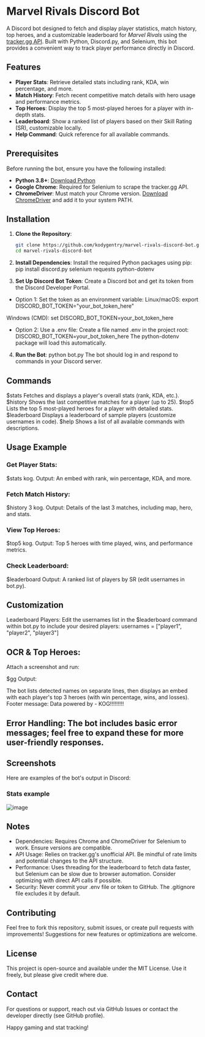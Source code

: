 # Marvel Rivals Discord Bot

A Discord bot designed to fetch and display player statistics, match history, top heroes, and a customizable leaderboard for *Marvel Rivals* using the [tracker.gg API](https://tracker.gg/). Built with Python, Discord.py, and Selenium, this bot provides a convenient way to track player performance directly in Discord.

## Features

- **Player Stats**: Retrieve detailed stats including rank, KDA, win percentage, and more.
- **Match History**: Fetch recent competitive match details with hero usage and performance metrics.
- **Top Heroes**: Display the top 5 most-played heroes for a player with in-depth stats.
- **Leaderboard**: Show a ranked list of players based on their Skill Rating (SR), customizable locally.
- **Help Command**: Quick reference for all available commands.

## Prerequisites

Before running the bot, ensure you have the following installed:

- **Python 3.8+**: [Download Python](https://www.python.org/downloads/)
- **Google Chrome**: Required for Selenium to scrape the tracker.gg API.
- **ChromeDriver**: Must match your Chrome version. [Download ChromeDriver](https://chromedriver.chromium.org/downloads) and add it to your system PATH.

## Installation

1. **Clone the Repository**:
   ```bash
   git clone https://github.com/kodygentry/marvel-rivals-discord-bot.git
   cd marvel-rivals-discord-bot
2. **Install Dependencies**: Install the required Python packages using pip:
pip install discord.py selenium requests python-dotenv

3. **Set Up Discord Bot Token**:
Create a Discord bot and get its token from the Discord Developer Portal.

- Option 1: Set the token as an environment variable:
Linux/macOS:
export DISCORD_BOT_TOKEN="your_bot_token_here"

Windows (CMD):
set DISCORD_BOT_TOKEN=your_bot_token_here

- Option 2: Use a .env file:
Create a file named .env in the project root:
DISCORD_BOT_TOKEN=your_bot_token_here
The python-dotenv package will load this automatically.

4. **Run the Bot**:
python bot.py
The bot should log in and respond to commands in your Discord server.

## Commands
$stats <username>	Fetches and displays a player's overall stats (rank, KDA, etc.).
$history <number> <username>	Shows the last <number> competitive matches for a player (up to 25).
$top5 <username>	Lists the top 5 most-played heroes for a player with detailed stats.
$leaderboard	Displays a leaderboard of sample players (customize usernames in code).
$help	Shows a list of all available commands with descriptions.

## Usage Example
### Get Player Stats:
$stats kog.
Output: An embed with rank, win percentage, KDA, and more.

### Fetch Match History:
$history 3 kog.
Output: Details of the last 3 matches, including map, hero, and stats.

### View Top Heroes:
$top5 kog.
Output: Top 5 heroes with time played, wins, and performance metrics.

### Check Leaderboard:
$leaderboard
Output: A ranked list of players by SR (edit usernames in bot.py).

## Customization
Leaderboard Players: Edit the usernames list in the $leaderboard command within bot.py to include your desired players:
usernames = ["player1", "player2", "player3"]

## OCR & Top Heroes:
Attach a screenshot and run:

$gg <screenshot>
Output:

The bot lists detected names on separate lines, then displays an embed with each player's top 3 heroes (with win percentage, wins, and losses).
Footer message: Data powered by - KOG!!!!!!!!!

## Error Handling: The bot includes basic error messages; feel free to expand these for more user-friendly responses.

## Screenshots
Here are examples of the bot's output in Discord:

### Stats example
![image](https://github.com/user-attachments/assets/d2213cf5-be1c-4ca6-ac69-57f4ac7e076d)

## Notes
- Dependencies: Requires Chrome and ChromeDriver for Selenium to work. Ensure versions are compatible.
- API Usage: Relies on tracker.gg's unofficial API. Be mindful of rate limits and potential changes to the API structure.
- Performance: Uses threading for the leaderboard to fetch data faster, but Selenium can be slow due to browser automation. Consider optimizing with direct API calls if possible.
- Security: Never commit your .env file or token to GitHub. The .gitignore file excludes it by default.

## Contributing
Feel free to fork this repository, submit issues, or create pull requests with improvements! Suggestions for new features or optimizations are welcome.

## License
This project is open-source and available under the MIT License. Use it freely, but please give credit where due.

## Contact
For questions or support, reach out via GitHub Issues or contact the developer directly (see GitHub profile).

Happy gaming and stat tracking!
